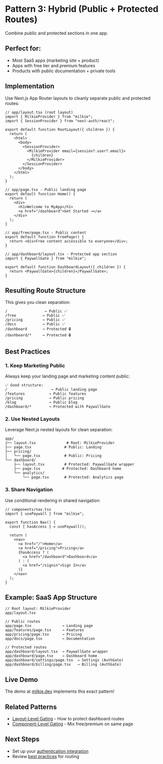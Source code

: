 # Pattern 3: Hybrid (Public + Protected Routes)

Combine public and protected sections in one app.

## Perfect for:

- Most SaaS apps (marketing site + product)
- Apps with free tier and premium features
- Products with public documentation + private tools

## Implementation

Use Next.js App Router layouts to cleanly separate public and protected routes:

```tsx
// app/layout.tsx (root layout)
import { MilkieProvider } from "milkie";
import { SessionProvider } from "next-auth/react";

export default function RootLayout({ children }) {
  return (
    <html>
      <body>
        <SessionProvider>
          <MilkieProvider email={session?.user?.email}>
            {children}
          </MilkieProvider>
        </SessionProvider>
      </body>
    </html>
  );
}

// app/page.tsx - Public landing page
export default function Home() {
  return (
    <div>
      <h1>Welcome to MyApp</h1>
      <a href="/dashboard">Get Started →</a>
    </div>
  );
}

// app/free/page.tsx - Public content
export default function FreePage() {
  return <div>Free content accessible to everyone</div>;
}

// app/dashboard/layout.tsx - Protected app section
import { PaywallGate } from "milkie";

export default function DashboardLayout({ children }) {
  return <PaywallGate>{children}</PaywallGate>;
}
```

## Resulting Route Structure

This gives you clean separation:

```
/                 → Public ✅
/free            → Public ✅
/pricing         → Public ✅
/docs            → Public ✅
/dashboard       → Protected 🔒
/dashboard/*     → Protected 🔒
```

## Best Practices

### 1. Keep Marketing Public

Always keep your landing page and marketing content public:

```tsx
✅ Good structure:
/                    → Public landing page
/features           → Public features
/pricing            → Public pricing
/blog               → Public blog
/dashboard/*        → Protected with PaywallGate
```

### 2. Use Nested Layouts

Leverage Next.js nested layouts for clean separation:

```
app/
├── layout.tsx              # Root: MilkieProvider
├── page.tsx               # Public: Landing
├── pricing/
│   └── page.tsx           # Public: Pricing
└── dashboard/
    ├── layout.tsx         # Protected: PaywallGate wrapper
    ├── page.tsx          # Protected: Dashboard home
    └── analytics/
        └── page.tsx       # Protected: Analytics page
```

### 3. Share Navigation

Use conditional rendering in shared navigation:

```tsx
// components/nav.tsx
import { usePaywall } from "milkie";

export function Nav() {
  const { hasAccess } = usePaywall();

  return (
    <nav>
      <a href="/">Home</a>
      <a href="/pricing">Pricing</a>
      {hasAccess ? (
        <a href="/dashboard">Dashboard</a>
      ) : (
        <a href="/signin">Sign In</a>
      )}
    </nav>
  );
}
```

## Example: SaaS App Structure

```tsx
// Root layout: MilkieProvider
app/layout.tsx

// Public routes
app/page.tsx              → Landing page
app/features/page.tsx     → Features
app/pricing/page.tsx      → Pricing
app/docs/page.tsx         → Documentation

// Protected routes
app/dashboard/layout.tsx  → PaywallGate wrapper
app/dashboard/page.tsx    → Dashboard home
app/dashboard/settings/page.tsx  → Settings (AuthGate)
app/dashboard/billing/page.tsx   → Billing (AuthGate)
```

## Live Demo

The demo at [milkie.dev](https://milkie.dev) implements this exact pattern!

## Related Patterns

- [Layout-Level Gating](layout-gating.md) - How to protect dashboard routes
- [Component-Level Gating](component-gating.md) - Mix free/premium on same page

## Next Steps

- Set up your [authentication integration](../AUTH_INTEGRATION.md)
- Review [best practices](../reference/best-practices.md) for routing
